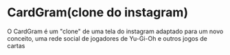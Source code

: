 # CardGram(clone do instagram)
O CardGram é um "clone" de uma tela do instagram adaptado para um novo conceito, uma rede social de jogadores de Yu-Gi-Oh e outros jogos de cartas
